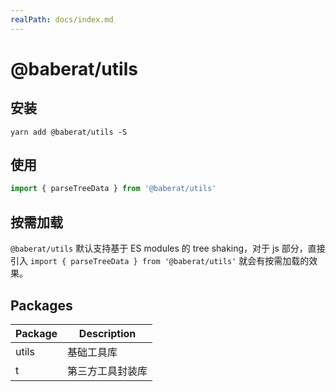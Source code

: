 ```yaml
---
realPath: docs/index.md
---
```

# @baberat/utils

## 安装

```shell
yarn add @baberat/utils -S
```

## 使用

```js
import { parseTreeData } from '@baberat/utils'
```

## 按需加载

`@baberat/utils` 默认支持基于 ES modules 的 tree shaking，对于 js 部分，直接引入 `import { parseTreeData } from '@baberat/utils'` 就会有按需加载的效果。

## Packages

| Package | Description      |
| ------- | ---------------- |
| utils   | 基础工具库       |
| t       | 第三方工具封装库 |
